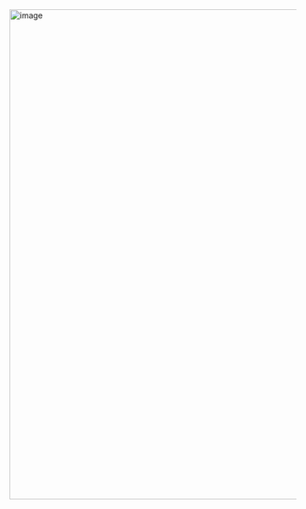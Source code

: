 <img width="2552" height="861" alt="image" src="https://github.com/user-attachments/assets/f31f5ecc-cdab-4176-8795-967759b9a007" />
